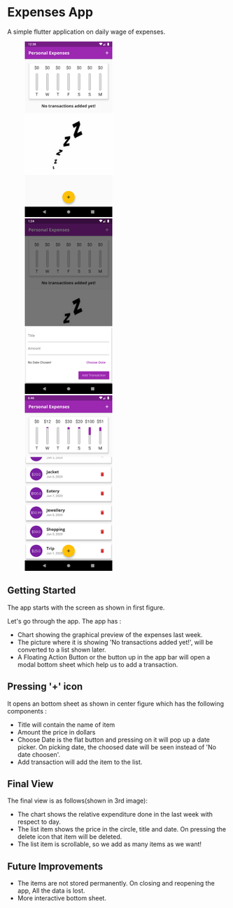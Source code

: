 # Expenses App

A simple flutter application on daily wage of expenses.

<p float="left">
 <img src="assets/ReadmeImages/firstTimeOpeningScreenshot.png" height="400px" width="200px" hspace="40px"/>
 <img src="assets/ReadmeImages/Bottom%20Sheet.png" height="400px" width="200px" hspace="40px"/>
 <img src="assets/ReadmeImages/FinalView.png" height="400px" width="200px" hspace="40px"/>
</p>

## Getting Started
The app starts with the screen as shown in first figure.

Let's go through the app. The app has :
- Chart showing the graphical preview of the expenses last week.
- The picture where it is showing 'No transactions added yet!', will be converted to a list shown later.
- A Floating Action Button or the button up in the app bar will open a modal bottom sheet which help us to add a transaction.

 ## Pressing '+' icon
 It opens an bottom sheet as shown in center figure which has the following components :

- Title will contain the name of item
- Amount the price in dollars
- Choose Date is the flat button and pressing on it will pop up a date picker. On picking date, the choosed date will be seen instead of 'No date choosen'.
- Add transaction will add the item to the list.

## Final View
The final view is as follows(shown in 3rd image):
- The chart shows the relative expenditure done in the last week with respect to day.
- The list item shows the price in the circle, title and date. On pressing the delete icon that item will be deleted.
- The list item is scrollable, so we add as many items as we want!

## Future Improvements
- The items are not stored permanently. On closing and reopening the app, All the data is lost.
- More interactive bottom sheet. 
